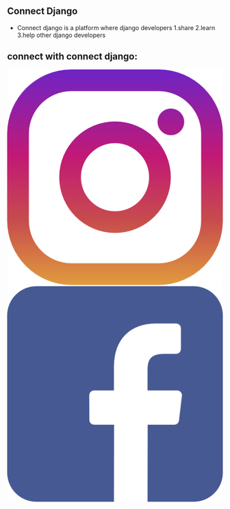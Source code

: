 
## Connect Django
- Connect django is a platform where django developers
1.share
2.learn
3.help
other django developers 

## connect with connect django:
<a href="https://www.instagram.com/connectdjango/"> 
<img src="instagram.png">
</a>
<a href="https://www.facebook.com/connect.django"> 
<img src="facebook.png">
</a>